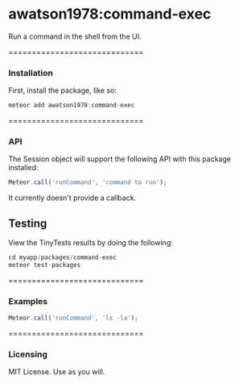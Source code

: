 awatson1978:command-exec
=============================
Run a command in the shell from the UI.


=============================
### Installation

First, install the package, like so:

````js
meteor add awatson1978:command-exec
````

=============================
### API

The Session object will support the following API with this package installed:  

````js
Meteor.call('runCommand', 'command to run');
````
It currently doesn't provide a callback.


## Testing  

View the TinyTests results by doing the following:  
````js
cd myapp/packages/command-exec
meteor test-packages
````


=============================
### Examples  

````js
Meteor.call('runCommand', 'ls -la');
````



=============================
### Licensing

MIT License.  Use as you will.
